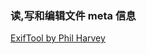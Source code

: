 ### 读,写和编辑文件 meta 信息
[ExifTool by Phil Harvey](http://www.sno.phy.queensu.ca/~phil/exiftool/index.html)
